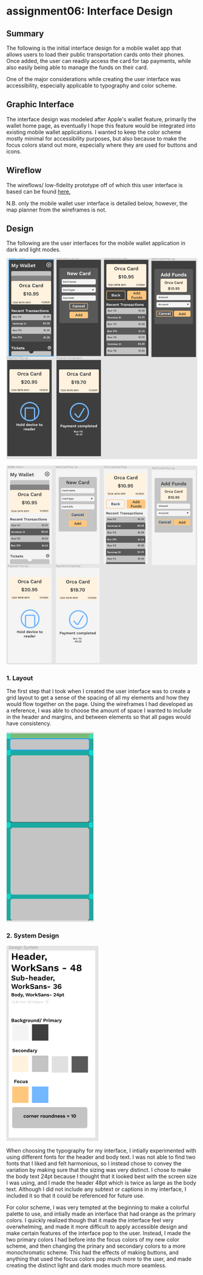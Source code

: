# assignment06: Interface Design 

## Summary 

The following is the initial interface design for a mobile wallet app that allows users to load their public transportation cards onto their phones. Once added, the user can readily access the card for tap payments, while also easily being able to manage the funds on their card. 

One of the major considerations while creating the user interface was accessibility, especially applicable to typography and color scheme. 

## Graphic Interface 

The interface design was modeled after Apple's wallet feature, primarily the wallet home page, as eventually I hope this feature would be integrated into existing mobile wallet applications. I wanted to keep the color scheme mostly minimal for accessibility purposes, but also because to make the focus colors stand out more, especially where they are used for buttons and icons. 

## Wireflow 

The wireflows/ low-fidelity prototype off of which this user interface is based can be found [here.](https://github.com/matty-tran/DH110-2021F-MattyTran/blob/main/assignment05/README.md)

N.B. only the mobile wallet user interface is detailed below, however, the map planner from the wireframes is not. 

## Design 

The following are the user interfaces for the mobile wallet application in dark and light modes. 

![dark mode user interface](uiDarkMode.png)

![light mode user interface](uiLLightMode.png)


### 1. Layout 

The first step that I took when I created the user interface was to create a grid layout to get a sense of the spacing of all my elements and how they would flow together on the page. Using the wireframes I had developed as a reference, I was able to choose the amount of space I wanted to include in the header and margins, and between elements so that all pages would have consistency. 

![grid layout for user interface](layoutGrid.png)

### 2. System Design 

![system Design for the user interface](designSystem.png)

When choosing the typography for my interface, I intially experimented with using different fonts for the header and body text. I was not able to find two fonts that I liked and felt harmonious, so I instead chose to convey the variation by making sure that the sizing was very distinct. I chose to make the body text 24pt because I thought that it looked best with the screen size I was using, and I made the header 48pt which is twice as large as the body text. Although I did not include any subtext or captions in my interface, I included it so that it could be referenced for future use. 

For color scheme, I was very tempted at the beginning to make a colorful palette to use, and intially made an interface that had orange as the primary colors. I quickly realized though that it made the interface feel very overwhelming, and made it more difficult to apply accessible design and make certain features of the interface pop to the user. Instead, I made the two primary colors I had before into the focus colors of my new color scheme, and then changing the prinary and secondary colors to a more monochromatic scheme. This had the effects of making buttons, and anything that used the focus colors pop much more to the user, and made creating the distinct light and dark modes much more seamless. 
